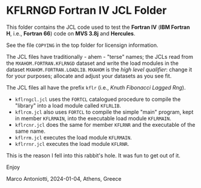 # KFLRNGD Fortran IV JCL Folder

This folder contains the JCL code used to test the **Fortran IV**
(**IBM Fortran H**, i.e., **Fortran 66**) code on **MVS 3.8j** and
**Hercules**.

See the file `COPYING` in the top folder for licensign information.

The JCL files have traditionally - ahem - "terse" names; the JCLs read
from the `MXAHOM.FORTRAN.KFLRNGD` dataset and write the load modules
in the dataset `MXAHOM.FORTRAN.LOADLIB`. `MXAHOM` is the *high level
qualifier*: change it for your purposes; allocate and adjust your
datasets as you see fit.

The JCL files all have the prefix `kflr` (i.e., *Knuth Fibonacci
Lagged Rng*).
* `kflrngcl.jcl` uses the `FORTCL` catalogued procedure to compile the
  "library" into a load module called `KFLRLIB`.
* `kflrcm.jcl` also uses `FORTCL` to compile the simple "main"
  program, kept in member `KFLRMAIN`, into the executable load module
  `KFLRMAIN`.
* `kflrcnr.jcl` does the same for member `KFLRNR` and the executable
  of the same name.
* `kflrrm.jcl` executes the load module `KFLRMAIN`.
* `kflrrnr.jcl` executes the load module `KFLRNR`.

This is the reason I fell into this rabbit's hole.  It was fun to get
out of it.

Enjoy

Marco Antoniotti, 2024-01-04, Athens, Greece
